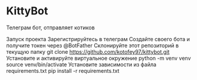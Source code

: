 # KittyBot

Телеграм бот, отправляет котиков

Запуск проекта
Зарегистрируйтесь в телеграм
Создайте своего бота и получите токен через @BotFather
Склонируйте этот репозиторий в текущую папку
git clone https://github.com/kotofey97/kittybot.git
Установите и активируйте виртуальное окружение
python -m venv venv
source venv/bin/activate
Установите зависимости из файла requirements.txt
pip install -r requirements.txt
